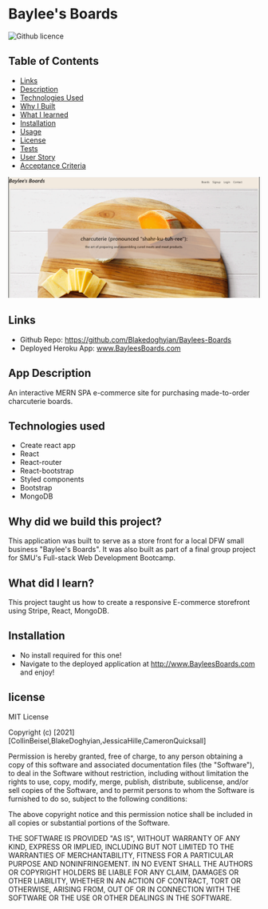 # Baylee's Boards

![Github licence](http://img.shields.io/badge/license-MIT-blue.svg)

 ## Table of Contents
  * [Links](#links)
  * [Description](#app-descriptino)
  * [Technologies Used](#technologies-used)
  * [Why I Built](#why-did-i-build-this-project)
  * [What I learned](#what-did-i-learn)
  * [Installation](#installation)
  * [Usage](#usage)
  * [License](#license)
  * [Tests](#tests)
  * [User Story](#User-Story)
  * [Acceptance Criteria](#acceptance-criteria)

![App Screenshot](https://github.com/Blakedoghyian/Baylees-Boards/blob/main/client/public/images/Baylees-boards-screenshot.PNG)

## Links
 - Github Repo: https://github.com/Blakedoghyian/Baylees-Boards
 - Deployed Heroku App: www.BayleesBoards.com
 
 ## App Description
An interactive MERN SPA e-commerce site for purchasing made-to-order charcuterie boards.

## Technologies used
- Create react app
- React
- React-router
- React-bootstrap
- Styled components
- Bootstrap
- MongoDB

## Why did we build this project?
This application was built to serve as a store front for a local DFW small business "Baylee's Boards". It was also built as part of a final group project for SMU's Full-stack Web Development Bootcamp.

## What did I learn?
This project taught us how to create a responsive E-commerce storefront using Stripe, React, MongoDB.

## Installation
 - No install required for this one!
 - Navigate to the deployed application at http://www.BayleesBoards.com and enjoy!

## license
MIT License

Copyright (c) [2021] [CollinBeisel,BlakeDoghyian,JessicaHille,CameronQuicksall]

Permission is hereby granted, free of charge, to any person obtaining a copy of this software and associated documentation files (the "Software"), to deal in the Software without restriction, including without limitation the rights to use, copy, modify, merge, publish, distribute, sublicense, and/or sell copies of the Software, and to permit persons to whom the Software is furnished to do so, subject to the following conditions:

The above copyright notice and this permission notice shall be included in all copies or substantial portions of the Software.

THE SOFTWARE IS PROVIDED "AS IS", WITHOUT WARRANTY OF ANY KIND, EXPRESS OR IMPLIED, INCLUDING BUT NOT LIMITED TO THE WARRANTIES OF MERCHANTABILITY, FITNESS FOR A PARTICULAR PURPOSE AND NONINFRINGEMENT. IN NO EVENT SHALL THE AUTHORS OR COPYRIGHT HOLDERS BE LIABLE FOR ANY CLAIM, DAMAGES OR OTHER LIABILITY, WHETHER IN AN ACTION OF CONTRACT, TORT OR OTHERWISE, ARISING FROM, OUT OF OR IN CONNECTION WITH THE SOFTWARE OR THE USE OR OTHER DEALINGS IN THE SOFTWARE.

